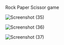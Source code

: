 Rock Paper Scissor game

![Screenshot (35)](https://github.com/DDK2805/Web-Development-Projects/assets/99110323/b2d10cb8-c7f8-4277-920e-2a2b525b656f)

![Screenshot (36)](https://github.com/DDK2805/Web-Development-Projects/assets/99110323/cc24ad6b-4433-46d4-a970-43f62aba0fca)

![Screenshot (37)](https://github.com/DDK2805/Web-Development-Projects/assets/99110323/de2e6de5-5d24-42c5-9cc9-b3d342a4dd1b)

